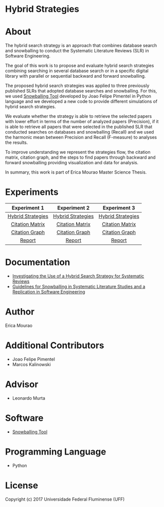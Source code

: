 # Hybrid Strategies

# About

The hybrid search strategy is an approach that combines database search and snowballing to conduct the Systematic Literature Reviews (SLR) in Software Engineering.

The goal of this work is to propose and evaluate hybrid search strategies combining searching in several database search or in a specific digital library with parallel or sequential backward and forward snowballing. 

The proposed hybrid search strategies was applied to three previously published SLRs that adopted database searches and snowballing. 
For this, we used [Snowballing Tool](https://github.com/JoaoFelipe/snowballing) developed by Joao Felipe Pimentel in Python language and we developed a new code to provide different simulations of hybrid search strategies. 

We evaluate whether the strategy is able to retrieve the selected papers with lower effort in terms of the number of analyzed papers 
(Precision), if it is able to retrieve all papers that were selected in the published SLR that conducted searches on databases and snowballing (Recall) and we used the harmonic mean between Precision and Recall (F-measure) to analyses the results.

To improve understanding we represent the strategies flow, the citation matrix, citation graph, and the steps to find papers through 
backward and forward snowballing providing visualization and data for analysis. 

In summary, this work is part of Erica Mourao Master Science Thesis.


# Experiments
| Experiment 1 | Experiment 2 | Experiment 3 |
|   :---:      |     :---:    |     :---:    |
| [Hybrid Strategies](https://github.com/gems-uff/hybrid-strategies/blob/master/experiments/experiment_1/notebooks/1_HybridStrategies.ipynb) | [Hybrid Strategies](https://github.com/gems-uff/hybrid-strategies/blob/master/experiments/experiment_2/notebooks/1_HybridStrategies.ipynb) | [Hybrid Strategies](https://github.com/gems-uff/hybrid-strategies/blob/master/experiments/experiment_3/notebooks/1_HybridStrategies.ipynb)
| [Citation Matrix](https://github.com/gems-uff/hybrid-strategies/blob/master/experiments/experiment_1/notebooks/2_CitationMatrix.ipynb) | [Citation Matrix](https://github.com/gems-uff/hybrid-strategies/blob/master/experiments/experiment_2/notebooks/2_CitationMatrix.ipynb) | [Citation Matrix](https://github.com/gems-uff/hybrid-strategies/blob/master/experiments/experiment_3/notebooks/2_CitationMatrix.ipynb)
| [Citation Graph](https://github.com/gems-uff/hybrid-strategies/blob/master/experiments/experiment_1/notebooks/3_CitationGraph.ipynb) | [Citation Graph](https://github.com/gems-uff/hybrid-strategies/blob/master/experiments/experiment_2/notebooks/3_CitationGraph.ipynb) | [Citation Graph](https://github.com/gems-uff/hybrid-strategies/blob/master/experiments/experiment_3/notebooks/3_CitationGraph.ipynb)
| [Report](https://github.com/gems-uff/hybrid-strategies/tree/master/experiments/experiment_1/documents) |[Report](https://github.com/gems-uff/hybrid-strategies/tree/master/experiments/experiment_2/documents) | [Report](https://github.com/gems-uff/hybrid-strategies/tree/master/experiments/experiment_3/documents)


# Documentation
- [Investigating the Use of a Hybrid Search Strategy for Systematic Reviews](https://ieeexplore.ieee.org/document/8170102/)
- [Guidelines for Snowballing in Systematic Literature Studies and a Replication in Software Engineering](https://dl.acm.org/citation.cfm?id=2601268)


# Author
Erica Mourao


# Additional Contributors
- Joao Felipe Pimentel
- Marcos Kalinowski


# Advisor 
- Leonardo Murta


# Software
- [Snowballing Tool](https://github.com/JoaoFelipe/snowballing)


# Programming Language
- Python


# License
Copyright (c) 2017 Universidade Federal Fluminense (UFF)
